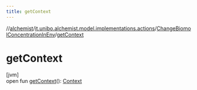```yaml
---
title: getContext
---
```

//[alchemist](../../../index.html)/[it.unibo.alchemist.model.implementations.actions](../index.html)/[ChangeBiomolConcentrationInEnv](index.html)/[getContext](get-context.html)



# getContext



[jvm]\
open fun [getContext](get-context.html)(): [Context](../../it.unibo.alchemist.model.interfaces/-context/index.html)




